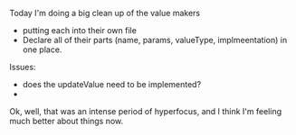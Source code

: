 Today I'm doing a big clean up of the value makers

- putting each into their own file
- Declare all of their parts (name, params, valueType, implmeentation) in one place.

Issues:

- does the updateValue need to be implemented?
-

Ok, well, that was an intense period of hyperfocus, and I think I'm feeling much better about things now.
